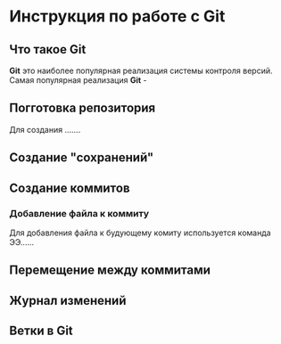 # Инструкция по работе с Git

##  Что такое Git
**Git**  это наиболее популярная реализация системы контроля версий. Самая популярная реализация **Git**  -

## Погготовка репозитория

Для создания .......

## Создание "сохранений"
## Создание коммитов
### Добавление файла к коммиту
Для добавления файла к будующему комиту используется команда ЭЭ......

## Перемещение между коммитами

##  Журнал изменений

## Ветки в Git 

##

## 
